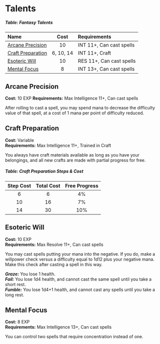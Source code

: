 # Talents

##### Table: Fantasy Talents
| Name | Cost | Requirements |
|:-|:-:|:-|
| [Arcane Precision](#arcane-precision) | 10 | INT 11+, Can cast spells |
| [Craft Preparation](#craft-preparation) | 6, 10, 14 | INT 11+, Craft |
| [Esoteric Will](#esoteric-will) | 10 | RES 11+, Can cast spells |
| [Mental Focus](#mental-focus) | 8 | INT 13+, Can cast spells |

## Arcane Precision

**Cost:** 10 EXP
**Requirements:** Max Intelligence 11+, Can cast spells

After rolling to cast a spell, you may spend mana to decrease the difficulty value of that spell, at a cost of 1 mana per point of difficulty reduced.

## Craft Preparation

**Cost:** Variable  
**Requirements:** Max Intelligence 11+, Trained in Craft

You always have craft materials available as long as you have your belongings, and all new crafts are made with partial progress for free.

##### Table: Craft Preparation Steps & Cost
| Step Cost | Total Cost | Free Progress |
|:-:|:-:|:-:|
| 6 | 6 | 4% |
| 10 | 16 | 7% |
| 14 | 30 | 10% |

## Esoteric Will

**Cost:** 10 EXP  
**Requirements:** Max Resolve 11+, Can cast spells

You may cast spells putting your mana into the negative. If you do, make a willpower check versus a difficulty equal to 1d12 plus your negative mana. Make this check after casting a spell in this way.

***Graze:*** You lose 1 health.  
***Fail:*** You lose 1d4 health, and cannot cast the same spell until you take a short rest.  
***Fumble:*** You lose 1d4+1 health, and cannot cast any spells until you take a long rest.

## Mental Focus

**Cost:** 8 EXP  
**Requirements:** Max Intelligence 13+, Can cast spells

You can control two spells that require concentration instead of one.

